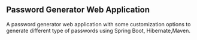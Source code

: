 ## Password Generator Web Application

A password generator web application with some customization options to generate different type of passwords using Spring Boot, Hibernate,Maven.